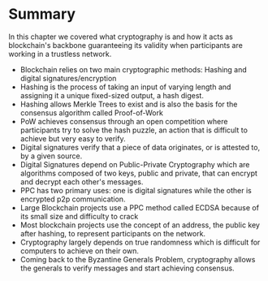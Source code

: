 # Summary
In this chapter we covered what cryptography is and how it acts as blockchain's backbone
guaranteeing its validity when participants are working in a trustless network. 
* Blockchain relies on two main cryptographic methods: Hashing and digital signatures/encryption
* Hashing is the process of taking an input of varying length and assigning it a unique fixed-sized output, a hash digest.
* Hashing allows Merkle Trees to exist and is also the basis for the consensus algorithm called Proof-of-Work
* PoW achieves consensus through an open competition where participants try to solve the hash puzzle, an action
that is difficult to achieve but very easy to verify.
* Digital signatures verify that a piece of data originates, or is attested to, by a given source.
* Digital Signatures depend on Public-Private Cryptography which are algorithms
composed of two keys, public and private, that can encrypt and decrypt each other's messages.
* PPC has two primary uses: one is digital signatures while the other is encrypted p2p communication.
* Large Blockchain projects use a PPC method called ECDSA because of its small size and difficulty to crack
* Most blockchain projects use the concept of an address, the public key after hashing, to represent participants on the network.
* Cryptography largely depends on true randomness which is difficult for computers to achieve on their own.
* Coming back to the Byzantine Generals Problem, cryptography allows 
the generals to verify messages and start achieving consensus.
